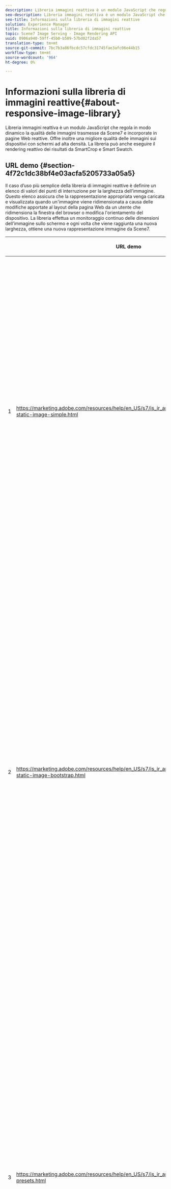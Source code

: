 ```yaml
---
description: Libreria immagini reattiva è un modulo JavaScript che regola in modo dinamico la qualità delle immagini trasmesse da Scene7 e incorporate in pagine Web reattive. Offre inoltre una migliore qualità delle immagini sui dispositivi con schermi ad alta densità. La libreria può anche eseguire il rendering reattivo dei risultati da SmartCrop e Smart Swatch.
seo-description: Libreria immagini reattiva è un modulo JavaScript che regola in modo dinamico la qualità delle immagini trasmesse da Scene7 e incorporate in pagine Web reattive. Offre inoltre una migliore qualità delle immagini sui dispositivi con schermi ad alta densità. La libreria può anche eseguire il rendering reattivo dei risultati da SmartCrop e Smart Swatch.
seo-title: Informazioni sulla libreria di immagini reattive
solution: Experience Manager
title: Informazioni sulla libreria di immagini reattive
topic: Scene7 Image Serving - Image Rendering API
uuid: 0906a940-59ff-45b0-b509-57bd02f2da57
translation-type: tm+mt
source-git-commit: 7bc7b3a86fbcdc57cfdc31745fae3afc06e44b15
workflow-type: tm+mt
source-wordcount: '964'
ht-degree: 0%

---
```



# Informazioni sulla libreria di immagini reattive{#about-responsive-image-library}

Libreria immagini reattiva è un modulo JavaScript che regola in modo dinamico la qualità delle immagini trasmesse da Scene7 e incorporate in pagine Web reattive. Offre inoltre una migliore qualità delle immagini sui dispositivi con schermi ad alta densità. La libreria può anche eseguire il rendering reattivo dei risultati da SmartCrop e Smart Swatch.

## URL demo {#section-4f72c1dc38bf4e03acfa5205733a05a5}

Il caso d’uso più semplice della libreria di immagini reattive è definire un elenco di valori dei punti di interruzione per la larghezza dell’immagine. Questo elenco assicura che la rappresentazione appropriata venga caricata e visualizzata quando un&#39;immagine viene ridimensionata a causa delle modifiche apportate al layout della pagina Web da un utente che ridimensiona la finestra del browser o modifica l&#39;orientamento del dispositivo. La libreria effettua un monitoraggio continuo delle dimensioni dell’immagine sullo schermo e ogni volta che viene raggiunta una nuova larghezza, ottiene una nuova rappresentazione immagine da Scene7.

<table id="table_3D3D3991B802461A888E1093C1217D26"> 
 <thead> 
  <tr> 
   <th colname="col01" class="entry"> </th> 
   <th colname="col1" class="entry"> <p>URL demo </p> </th> 
   <th colname="col2" class="entry"> <p>Descrizione </p> </th> 
  </tr> 
 </thead>
 <tbody> 
  <tr> 
   <td colname="col01"> <p>1 </p> </td> 
   <td colname="col1"> <p> <a href="https://marketing.adobe.com/resources/help/en_US/s7/is_ir_api/is_api/samples/responsive-static-image-simple.html" scope="external" format="https"> https://marketing.adobe.com/resources/help/en_US/s7/is_ir_api/is_api/samples/responsive-static-image-simple.html  </a> </p> <p> 
     <!-- http://sasha.s7qa.com/jira-bugs/S7-7729/responsive-static-image-simple.htm--> </p> </td> 
   <td colname="col2"> <p>Di seguito è riportato un semplice esempio in cui l’immagine reattiva si trova all’interno di un contenitore che occupa il 50% della larghezza della pagina Web. Ogni volta che la finestra del browser viene ridimensionata, la larghezza del contenitore cambia. Quando la larghezza dell’immagine raggiunge uno dei punti di interruzione configurati, impostati su 200, 400, 600 e 800 pixel a scopo illustrativo, viene scaricata e visualizzata una nuova rappresentazione. L'obiettivo è evitare di caricare immagini di grandi dimensioni e di risparmiare sulla larghezza di banda della rete. </p> <p>Fate clic sull’URL per aprire la pagina Web, ridimensionare la finestra del browser e monitorare il traffico di rete. </p> </td> 
  </tr> 
  <tr> 
   <td colname="col01"> <p>2 </p> </td> 
   <td colname="col1"> <p> <a href="https://marketing.adobe.com/resources/help/en_US/s7/is_ir_api/is_api/samples/responsive-static-image-bootstrap.html" format="https" scope="external"> https://marketing.adobe.com/resources/help/en_US/s7/is_ir_api/is_api/samples/responsive-static-image-bootstrap.html  </a> </p> <p> 
     <!-- http://sasha.s7qa.com/jira-bugs/S7-7729/responsive-static-image-bootstrap.htm--> </p> </td> 
   <td colname="col2"> <p>L’esempio di Bootstrap seguente illustra lo stesso caso di utilizzo in una pagina Web. In base a Bootstrap CSS, la cella di layout a cui viene aggiunta l'immagine reattiva può avere una delle seguenti larghezze: 360, 720 e 940 pixel. Questi sono i valori esatti che vengono passati come punti di interruzione alla libreria di immagini reattive. Scene7 garantisce l'utilizzo efficiente della larghezza di banda di rete del cliente. Inoltre, garantisce che l'immagine venga visualizzata nella dimensione esatta necessaria, dato il layout della pagina Web corrente, senza artefatti visivi che ne impediscano il ridimensionamento del browser lato client. </p> <p>Fate clic sull’URL per aprire la pagina Web, ridimensionare la finestra del browser per individuare diversi punti di interruzione del layout e monitorare il traffico di rete. </p> <p>Casi di utilizzo più avanzati includono l’associazione di diversi predefiniti per immagini, comandi Image Server o entrambi con valori di punti di interruzione diversi. </p> </td> 
  </tr> 
  <tr> 
   <td colname="col01"> <p>3 </p> </td> 
   <td colname="col1"> <p> <a href="https://marketing.adobe.com/resources/help/en_US/s7/is_ir_api/is_api/samples/image-presets.html" format="https" scope="external"> https://marketing.adobe.com/resources/help/en_US/s7/is_ir_api/is_api/samples/image-presets.html  </a> </p> <p> 
     <!--http://sasha.s7qa.com/jira-bugs/S7-7729/image-presets.html--> </p> </td> 
   <td colname="col2"> <p>In questo esempio vengono utilizzati predefiniti per immagini di qualità e formato diversi per diverse dimensioni di punti di interruzione. Per un piccolo punto di interruzione, viene applicato un predefinito di bassa qualità che fa sì che Image Serving restituisca l’immagine GIF compressa solo a sei colori. Un punto di interruzione medio utilizza un predefinito per immagini configurato per JPEG con compressione elevata. Il punto di interruzione più grande è associato a un predefinito per immagini di alta qualità che utilizza il formato PNG senza perdita di dati. Questo metodo garantisce la distribuzione di immagini di alta qualità a tali dispositivi, partendo dal presupposto che i dispositivi con schermi più grandi abbiano una larghezza di banda e una potenza di elaborazione maggiori. </p> <p>Fate clic sull’URL per aprire la pagina Web, ridimensionate la finestra del browser Web da più grande a più piccola e notate come la qualità dell’immagine si riduce. </p> </td> 
  </tr> 
  <tr> 
   <td colname="col01"> <p>4 </p> </td> 
   <td colname="col1"> <p> <a href="https://marketing.adobe.com/resources/help/en_US/s7/is_ir_api/is_api/samples/crops.html" format="https" scope="external"> https://marketing.adobe.com/resources/help/en_US/s7/is_ir_api/is_api/samples/crops.html  </a> </p> <p> 
     <!--http://sasha.s7qa.com/jira-bugs/S7-7729/crops.html--> </p> </td> 
   <td colname="col2"> <p>Oltre ai predefiniti per immagini, è possibile associare specifici comandi Image Server ai punti di interruzione. L'esempio seguente mostra come sia possibile ritagliare gradualmente l'immagine del banner fino all'area di interesse, man mano che le dimensioni dell'immagine sullo schermo diventano più piccole. In questo caso, il punto di interruzione più grande non dispone di alcun comando Image Serving, pertanto l'immagine del banner è completamente visibile. Con un punto di interruzione medio viene applicato un ritaglio moderato, rendendo visibile solo il corridore con testo "In esecuzione". A un punto di interruzione piccolo, viene applicato un maggior ritaglio in modo che venga mostrato solo il prodotto. </p> <p>Fate clic sull’URL per aprire la pagina Web e ridimensionare la finestra del browser. L’immagine viene ritagliata gradualmente passando da una dimensione più grande a una più piccola. </p> </td> 
  </tr> 
  <tr> 
   <td colname="col01"> <p>5 </p> </td> 
   <td colname="col1"> <p> <a href="https://marketing.adobe.com/resources/help/en_US/s7/is_ir_api/is_api/samples/template.html" format="https" scope="external"> https://marketing.adobe.com/resources/help/en_US/s7/is_ir_api/is_api/samples/template.html  </a> </p> <p> 
     <!--http://sasha.s7qa.com/jira-bugs/S7-7729/template.html--> </p> </td> 
   <td colname="col2"> <p>Potete anche usare i comandi Image Server con Image Server Templates per controllare alcuni parametri di modello in base alle dimensioni dell’immagine. In questo esempio successivo, viene utilizzato un modello Image Server in cui la dimensione del font della sovrapposizione di testo è parametrizzata utilizzando il parametro <span class="codeph"> $fontsize </span>. L’immagine reattiva è configurata per utilizzare un font di dimensioni maggiori per immagini di dimensioni ridotte, in modo da garantire che il testo rimanga sempre leggibile: </p> </td> 
  </tr> 
 </tbody> 
</table>

## Requisiti di sistema {#section-35ea9e9c79cc43d7bcefdc240340fba4}

**Software e hardware per server**

* Scene7 Image Serving 6.0.1 o versione successiva.

**Requisiti minimi del browser client**

* Microsoft® Windows® 7 o versione successiva; Mac OS X 10.8 o versione successiva.
* Firefox 23, Safari 6, Chrome 29, IE 9 o versione successiva.
* iOS 6 o versione successiva.
* Certificato su iPhone3GS o versioni successive e iPad2 o versioni successive (solo browser nativi).
* Android OS 2.3 o successivo.
* Internet Explorer sui dispositivi mobili non è attualmente supportato.

